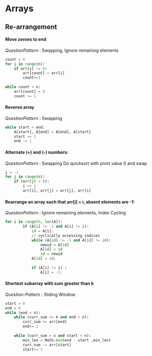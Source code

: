 # Arrays
## Re-arrangement
#### Move zeroes to end
*QuestionPattern* : Swapping, Ignore remaining elements
```python
count = 0
for i in range(n): 
	if arr[i] != 0:
		arr[count] = arr[i] 
		count+=1
		
while count < n: 
	arr[count] = 0
	count += 1
```

####  Reverse array
*QuestionPattern* : Swapping
```python
while start < end: 
	A[start], A[end] = A[end], A[start] 
	start += 1
	end -= 1
```

#### Alternate (+) and (-) numbers:
*QuestionPattern* : Swapping
Do quicksort with pivot value 0 and swap
```python
i = -1
for j in range(n): 
	if (arr[j] < 0): 
		i += 1
		arr[i], arr[j] = arr[j], arr[i] 
```

#### Rearrange an array such that arr[i] = i, absent elements are -1:
*QuestionPattern* : Ignore remaining elements, Index Cycling
```python
for i in range(0, len(A)): 
        if (A[i] != -1 and A[i] != i): 
            id = A[i];
			// cyclically accessing indices
            while (A[id] != -1 and A[id] != id):
                newid = A[id]
                A[id] = id
				id = newid
            A[id] = id; 
  
            if (A[i] != i) :
                A[i] = -1; 
```

#### Shortest subarray with sum greater than k
*Question-Pattern* : Sliding Window
```python
start = 0
end = 0
while (end < n): 
	while (curr_sum <= k and end < n): 
		curr_sum += arr[end] 
		end+= 1
		
	while (curr_sum > x and start < n): 
		min_len = Math.min(end - start ,min_len)
		curr_sum -= arr[start] 
		start+= 1
```
